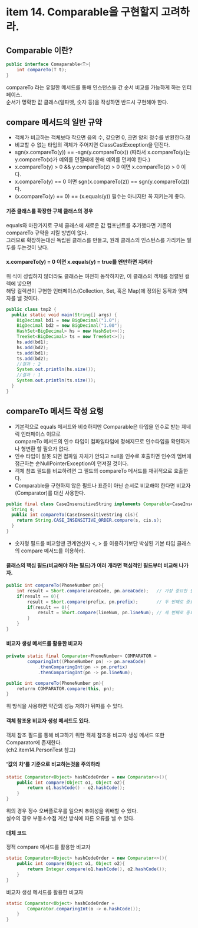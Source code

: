 # item 14. Comparable을 구현할지 고려하라.

## Comparable 이란?
````java
public interface Comaparable<T>{
    int compareTo(T t);
}
````
compareTo 라는 유일한 메서드를 통해 인스턴스들 간 순서 비교를 가능하게 하는 인터페이스.<br>
순서가 명확한 값 클래스(알파벳, 숫자 등)을 작성하면 반드시 구현해야 한다.

## compare 메서드의 일반 규약
- 객체가 비교하는 객체보다 작으면 음의 수, 같으면 0, 크면 양의 정수를 반환한다.정
- 비교할 수 없는 타입의 객체가 주어지면 ClassCastException을 던진다.
- sgn(x.compareTo(y)) == -sgn(y.compareTo(x)) (따라서 x.compareTo(y)는 y.compareTo(x)가 예외를 던질때에 한해 예외를 던져야 한다.)
- x.compareTo(y) > 0 && y.compareTo(z) > 0 이면 x.compareTo(z) > 0 이다.
- x.compareTo(y) == 0 이면 sgn(x.compareTo(z)) == sgn(y.compareTo(z))다.
- (x.compareTo(y) == 0) == (x.equals(y)) 필수는 아니지만 꼭 지키는게 좋다.

#### 기존 클래스를 확장한 구체 클래스의 경우
equals와 마찬가지로 구체 클래스에 새로운 값 컴포넌트를 추가했다면 기존의 compareTo 규약을 지킬 방법이 없다.<br>
그러므로 확장하는대신 독립된 클래스를 만들고, 원래 클래스의 인스턴스를 가리키는 필두를 두는것이 낫다.

#### x.compareTo(y) = 0 이면 x.equals(y) = true를 왠만하면 지켜라
위 식이 성립하지 않더라도 클래스는 여전히 동작하지만, 이 클래스의 객체를 정렬된 컬렉에 넣으면<br>
해당 컬렉션이 구현한 인터페이스(Collection, Set, 혹은 Map)에 정의된 동작과 엇박자를 낼 것이다.<br>

```java
public class tmp2 {
  public static void main(String[] args) {
    BigDecimal bd1 = new BigDecimal("1.0");
    BigDecimal bd2 = new BigDecimal("1.00");
    HashSet<BigDecimal> hs = new HashSet<>();
    TreeSet<BigDecimal> ts = new TreeSet<>();
    hs.add(bd1);
    hs.add(bd2);
    ts.add(bd1);
    ts.add(bd2);
    //결과 : 2
    System.out.println(hs.size());
    //결과 : 1
    System.out.println(ts.size());
  }
}
```

## compareTo 메서드 작성 요령
- 기본적으로 equals 메서드와 비슷하지만 Comparable은 타입을 인수로 받는 제네릭 인터페이스 이므로<br>
compareTo 메서드의 인수 타입이 컴파일타임에 정해지므로 인수타입을 확인하거나 형변환 할 필요가 없다.<br>
- 인수 타입이 잘못 되면 컴파일 자체가 안되고 null을 인수로 호출하면 인수의 멤버에 점근하는 순NullPointerException이 던져질 것이다.
- 객체 참조 필드를 비교하려면 그 필드의 compareTo 메서드를 재귀적으로 호출한다.
- Comparable을 구현하지 않은 필드나 표준이 아닌 순서로 비교해야 한다면 비교자(Comparator)를 대신 사용한다.
```java
public final class CaseInsensitiveString implements Comparable<CaseInsensitiveString>{
  String s;
  public int compareTo(CaseInsensitiveString cis){
    return String.CASE_INSENSITIVE_ORDER.compare(s, cis.s);
  }
}
```
- 숫자형 필드를 비교할땐 관계연산자 <, > 를 이용하기보단 박싱된 기본 타입 클래스의 compare 메서드를 이용하라.

#### 클래스의 핵심 필드(비교해야 하는 필드)가 여러 개라면 핵심적인 필드부터 비교해 나가자.
```java
public int compareTo(PhoneNumber pn){
    int result = Short.compare(areaCode, pn.areaCode);   // 가장 중요한 필드
    if(result == 0){
        result = Short.compare(prefix, pn.prefix);       // 두 번째로 중요한 필드
        if(result == 0){
            result = Short.compare(lineNum, pn.lineNum); // 세 번째로 중요한 필드   
        }
    }   
}
```
#### 비교자 생성 메서드를 활용한 비교자
```java
private static final Comparator<PhoneNumber> COMPARATOR =
        comparingInt((PhoneNumber pn) -> pn.areaCode)
            .thenComparingInt(pn -> pn.prefix)
            .thenComparingInt(pn -> pn.lineNum);

public int compareTo(PhoneNumber pn){
    returrn COMPARATOR.compare(this, pn);
}
```
위 방식을 사용하면 약간의 성능 저하가 뒤따를 수 있다.

#### 객체 참조용 비교자 생성 메서드도 있다.
객체 참조 필드를 통해 비교하기 위한 객체 참조용 비교자 생성 메서드 또한 Comparator에 존재한다.<br>
(ch2.item14.PersonTest 참고)

#### '값의 차'를 기준으로 비교하는것을 주의하라
```java
static Comparator<Object> hashCodeOrder = new Comparator<>(){
    public int compare(Object o1, Object o2){
        return o1.hashCode() - o2.hashCode();
    }
}
```
위의 경우 정수 오버플로우를 일으켜 추이성을 위배할 수 있다.<br>
실수의 경우 부동소수점 계산 방식에 따른 오류를 낼 수 있다.

#### 대체 코드
정적 compare 메서드를 활용한 비교자
```java
static Comparator<Object> hashCodeOrder = new Comparator<>(){
    public int compare(Object o1, Object o2){
        return Integer.compare(o1.hashCode(), o2.hashCode());
    }
}
```
비교자 생성 메서드를 활용한 비교자
```java
static Comparator<Object> hashCodeOrder = 
        Comparator.comparingInt(o -> o.hashCode());
    }
}
```

